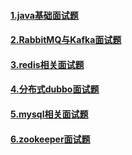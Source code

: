 #### [1.java基础面试题](https://github.com/lvCmx/study/blob/master/note/%E9%9D%A2%E8%AF%95%E9%A2%98/java%E5%9F%BA%E7%A1%80.md)  
#### [2.RabbitMQ与Kafka面试题](https://github.com/lvCmx/study/blob/master/note/%E9%9D%A2%E8%AF%95%E9%A2%98/%E6%B6%88%E6%81%AF%E9%98%9F%E5%88%97.md)  
#### [3.redis相关面试题](https://github.com/lvCmx/study/blob/master/note/%E9%9D%A2%E8%AF%95%E9%A2%98/redis%E7%BC%93%E5%AD%98.md)  
#### [4.分布式dubbo面试题](https://github.com/lvCmx/study/blob/master/note/%E9%9D%A2%E8%AF%95%E9%A2%98/dubbo.md)  
#### [5.mysql相关面试题](https://github.com/lvCmx/study/blob/master/note/%E9%9D%A2%E8%AF%95%E9%A2%98/mysql.md)  
#### [6.zookeeper面试题](https://github.com/lvCmx/study/blob/master/note/%E9%9D%A2%E8%AF%95%E9%A2%98/zookeeper.md)  
